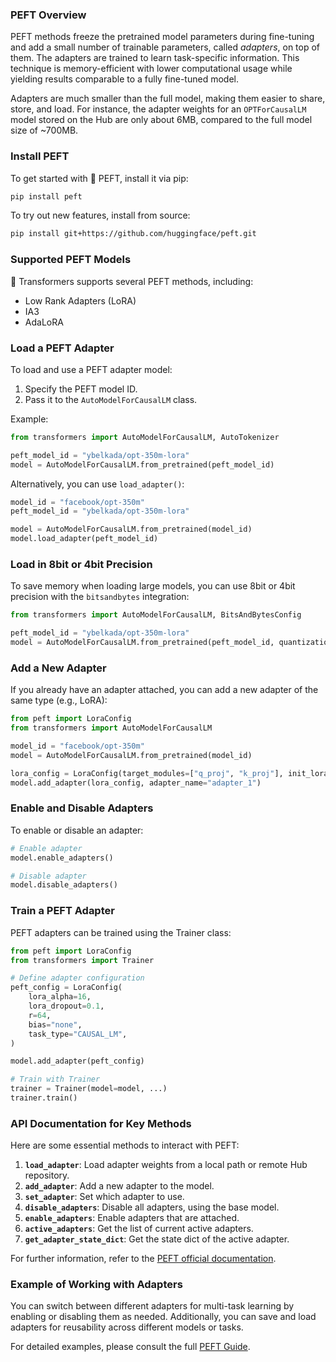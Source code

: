 
### PEFT Overview
PEFT methods freeze the pretrained model parameters during fine-tuning and add a small number of trainable parameters, called *adapters*, on top of them. The adapters are trained to learn task-specific information. This technique is memory-efficient with lower computational usage while yielding results comparable to a fully fine-tuned model. 

Adapters are much smaller than the full model, making them easier to share, store, and load. For instance, the adapter weights for an `OPTForCausalLM` model stored on the Hub are only about 6MB, compared to the full model size of ~700MB.

### Install PEFT
To get started with 🤗 PEFT, install it via pip:
```bash
pip install peft
```

To try out new features, install from source:
```bash
pip install git+https://github.com/huggingface/peft.git
```

### Supported PEFT Models
🤗 Transformers supports several PEFT methods, including:
- Low Rank Adapters (LoRA)
- IA3
- AdaLoRA

### Load a PEFT Adapter
To load and use a PEFT adapter model:
1. Specify the PEFT model ID.
2. Pass it to the `AutoModelForCausalLM` class.

Example:
```python
from transformers import AutoModelForCausalLM, AutoTokenizer

peft_model_id = "ybelkada/opt-350m-lora"
model = AutoModelForCausalLM.from_pretrained(peft_model_id)
```

Alternatively, you can use `load_adapter()`:
```python
model_id = "facebook/opt-350m"
peft_model_id = "ybelkada/opt-350m-lora"

model = AutoModelForCausalLM.from_pretrained(model_id)
model.load_adapter(peft_model_id)
```

### Load in 8bit or 4bit Precision
To save memory when loading large models, you can use 8bit or 4bit precision with the `bitsandbytes` integration:
```python
from transformers import AutoModelForCausalLM, BitsAndBytesConfig

peft_model_id = "ybelkada/opt-350m-lora"
model = AutoModelForCausalLM.from_pretrained(peft_model_id, quantization_config=BitsAndBytesConfig(load_in_8bit=True))
```

### Add a New Adapter
If you already have an adapter attached, you can add a new adapter of the same type (e.g., LoRA):
```python
from peft import LoraConfig
from transformers import AutoModelForCausalLM

model_id = "facebook/opt-350m"
model = AutoModelForCausalLM.from_pretrained(model_id)

lora_config = LoraConfig(target_modules=["q_proj", "k_proj"], init_lora_weights=False)
model.add_adapter(lora_config, adapter_name="adapter_1")
```

### Enable and Disable Adapters
To enable or disable an adapter:
```python
# Enable adapter
model.enable_adapters()

# Disable adapter
model.disable_adapters()
```

### Train a PEFT Adapter
PEFT adapters can be trained using the Trainer class:
```python
from peft import LoraConfig
from transformers import Trainer

# Define adapter configuration
peft_config = LoraConfig(
    lora_alpha=16,
    lora_dropout=0.1,
    r=64,
    bias="none",
    task_type="CAUSAL_LM",
)

model.add_adapter(peft_config)

# Train with Trainer
trainer = Trainer(model=model, ...)
trainer.train()
```

### API Documentation for Key Methods
Here are some essential methods to interact with PEFT:

1. **`load_adapter`**: Load adapter weights from a local path or remote Hub repository.
2. **`add_adapter`**: Add a new adapter to the model.
3. **`set_adapter`**: Set which adapter to use.
4. **`disable_adapters`**: Disable all adapters, using the base model.
5. **`enable_adapters`**: Enable adapters that are attached.
6. **`active_adapters`**: Get the list of current active adapters.
7. **`get_adapter_state_dict`**: Get the state dict of the active adapter.

For further information, refer to the [PEFT official documentation](https://huggingface.co/docs/peft).

### Example of Working with Adapters
You can switch between different adapters for multi-task learning by enabling or disabling them as needed. Additionally, you can save and load adapters for reusability across different models or tasks.

For detailed examples, please consult the full [PEFT Guide](https://huggingface.co/docs/peft).